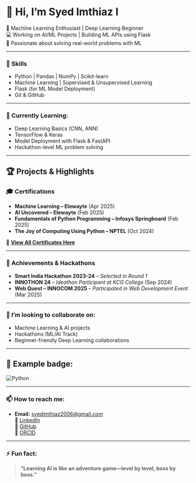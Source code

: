 # 👋 Hi, I’m Syed Imthiaz I

🚀 Machine Learning Enthusiast | Deep Learning Beginner  
💻 Working on AI/ML Projects | Building ML APIs using Flask  
🎯 Passionate about solving real-world problems with ML

---

### 🔧 Skills

- Python | Pandas | NumPy | Scikit-learn  
- Machine Learning | Supervised & Unsupervised Learning  
- Flask (for ML Model Deployment)  
- Git & GitHub  

---

### 🌱 Currently Learning:

- Deep Learning Basics (CNN, ANN)  
- TensorFlow & Keras  
- Model Deployment with Flask & FastAPI  
- Hackathon-level ML problem solving

---

## 🏆 Projects & Highlights

### 🎓 Certifications

- **Machine Learning – Elewayte** (Apr 2025)  
- **AI Uncovered – Elewayte** (Feb 2025)  
- **Fundamentals of Python Programming – Infosys Springboard** (Feb 2025)  
- **The Joy of Computing Using Python – NPTEL** (Oct 2024)

🔗 [**View All Certificates Here**](https://drive.google.com/drive/folders/1UZffHZFQidCG5WlDt_ZRUr306AimSY0D?usp=drive_link)

---

### 🚀 Achievements & Hackathons

- **Smart India Hackathon 2023-24** – *Selected in Round 1*  
- **INNOTHON 24** – *Ideathon Participant at KCG College* (Sep 2024)  
- **Web Quest – INNOCOM 2025** – *Participated in Web Development Event* (Mar 2025)

---

### 👯 I’m looking to collaborate on:

- Machine Learning & AI projects  
- Hackathons (ML/AI Track)  
- Beginner-friendly Deep Learning collaborations

---
## 🔧 Example badge:

![Python](https://img.shields.io/badge/Python-3776AB?logo=python&logoColor=white)

---


### 📫 How to reach me:

- **Email:** syedimthiaz2006@gmail.com  
🔗 [LinkedIn](https://www.linkedin.com/in/syed-imthiaz-i-7a308b301/)  
🔗 [GitHub](https://github.com/Syed-Imthiaz)  
🔗 [ORCID](https://orcid.org/0009-0001-7636-456X)

---

### ⚡ Fun fact:

> **“Learning AI is like an adventure game—level by level, boss by boss.”**
